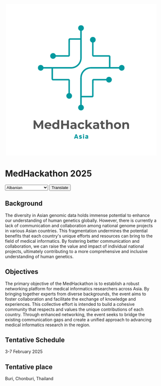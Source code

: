 <!-- centering markdown images -->
<p align="center">
  <img src="images/MedHackathon_logo.png">
</p>

# MedHackathon 2025

<select id="language">
  <option value="sq">Albanian</option>
  <option value="ar">Arabic</option>
  <option value="az">Azerbaijani</option>
  <option value="bn">Bengali</option>
  <option value="bg">Bulgarian</option>
  <option value="ca">Catalan</option>
  <option value="zh">Chinese</option>
  <option value="zh-TW">Chinese (traditional)</option>
  <option value="cs">Czech</option>
  <option value="da">Danish</option>
  <option value="nl">Dutch</option>
  <option value="en">English</option>
  <option value="eo">Esperanto</option>
  <option value="et">Estonian</option>
  <option value="fi">Finnish</option>
  <option value="fr">French</option>
  <option value="de">German</option>
  <option value="el">Greek</option>
  <option value="he">Hebrew</option>
  <option value="hi">Hindi</option>
  <option value="hu">Hungarian</option>
  <option value="id">Indonesian</option>
  <option value="ga">Irish</option>
  <option value="it">Italian</option>
  <option value="ja">Japanese</option>
  <option value="ko">Korean</option>
  <option value="lv">Latvian</option>
  <option value="lt">Lithuanian</option>
  <option value="ms">Malay</option>
  <option value="no">Norwegian</option>
  <option value="fa">Persian</option>
  <option value="pl">Polish</option>
  <option value="pt">Portuguese</option>
  <option value="ro">Romanian</option>
  <option value="ru">Russian</option>
  <option value="sr">Serbian</option>
  <option value="sk">Slovak</option>
  <option value="sl">Slovenian</option>
  <option value="es">Spanish</option>
  <option value="sv">Swedish</option>
  <option value="tl">Tagalog</option>
  <option value="th">Thai</option>
  <option value="tr">Turkish</option>
  <option value="uk">Ukrainian</option>
  <option value="ur">Urdu</option>
  <option value="vi">Vietnamese</option>
</select>
<button onclick="translateText()">Translate</button>

<script>
async function translateText() {
  const text = document.getElementById('content').innerText;
  const language = document.getElementById('language').value;

  const response = await fetch('https://libretranslate.com/translate', {
    method: 'POST',
    body: JSON.stringify({
      q: text,
      source: 'jp',
      target: language,
      format: 'text'
    }),
    headers: { 'Content-Type': 'application/json' }
  });

  const data = await response.json();
  document.getElementById('content').innerText = data.translatedText;
}
</script>

<container id="content">

## Background

The diversity in Asian genomic data holds immense potential to enhance our understanding of human genetics globally. However, there is currently a lack of communication and collaboration among national genome projects in various Asian countries. This fragmentation undermines the potential benefits that each country's unique efforts and resources can bring to the field of medical informatics. By fostering better communication and collaboration, we can raise the value and impact of individual national projects, ultimately contributing to a more comprehensive and inclusive understanding of human genetics.

## Objectives

The primary objective of the MedHackathon is to establish a robust networking platform for medical informatics researchers across Asia. By bringing together experts from diverse backgrounds, the event aims to foster collaboration and facilitate the exchange of knowledge and experiences. This collective effort is intended to build a cohesive community that respects and values the unique contributions of each country. Through enhanced networking, the event seeks to bridge the existing communication gaps and create a unified approach to advancing medical informatics research in the region.

## Tentative Schedule

3-7 February 2025

## Tentative place

Buri, Chonburi, Thailand

</container>

<script>
document.addEventListener("DOMContentLoaded", function() {
    // Select the specific <h1> element with the <a> tag containing the link to "https://medhackathon.github.io/2025/"
    var elementToRemove = document.querySelector('h1 a[href="https://medhackathon.github.io/2025/"]');
    if (elementToRemove) {
        var parent = elementToRemove.closest('h1'); // Find the closest <h1> ancestor
        if (parent) {
            parent.remove(); // Remove the <h1> element
        }
    }
});
</script>
